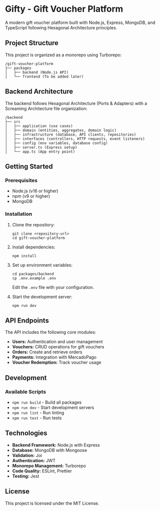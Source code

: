 # Gifty - Gift Voucher Platform

A modern gift voucher platform built with Node.js, Express, MongoDB, and TypeScript following Hexagonal Architecture principles.

## Project Structure

This project is organized as a monorepo using Turborepo:

```
/gift-voucher-platform
├── packages
│   ├── backend (Node.js API)
│   └── frontend (To be added later)
```

## Backend Architecture

The backend follows Hexagonal Architecture (Ports & Adapters) with a Screaming Architecture file organization:

```
/backend
├── src
│   ├── application (use cases)
│   ├── domain (entities, aggregates, domain logic)
│   ├── infrastructure (database, API clients, repositories)
│   ├── interfaces (controllers, HTTP requests, event listeners)
│   ├── config (env variables, database config)
│   ├── server.ts (Express setup)
│   └── app.ts (App entry point)
```

## Getting Started

### Prerequisites

- Node.js (v16 or higher)
- npm (v9 or higher)
- MongoDB

### Installation

1. Clone the repository:
   ```
   git clone <repository-url>
   cd gift-voucher-platform
   ```

2. Install dependencies:
   ```
   npm install
   ```

3. Set up environment variables:
   ```
   cd packages/backend
   cp .env.example .env
   ```
   Edit the `.env` file with your configuration.

4. Start the development server:
   ```
   npm run dev
   ```

## API Endpoints

The API includes the following core modules:

- **Users:** Authentication and user management
- **Vouchers:** CRUD operations for gift vouchers
- **Orders:** Create and retrieve orders
- **Payments:** Integration with MercadoPago
- **Voucher Redemption:** Track voucher usage

## Development

### Available Scripts

- `npm run build` - Build all packages
- `npm run dev` - Start development servers
- `npm run lint` - Run linting
- `npm run test` - Run tests

## Technologies

- **Backend Framework:** Node.js with Express
- **Database:** MongoDB with Mongoose
- **Validation:** Joi
- **Authentication:** JWT
- **Monorepo Management:** Turborepo
- **Code Quality:** ESLint, Prettier
- **Testing:** Jest

## License

This project is licensed under the MIT License. 